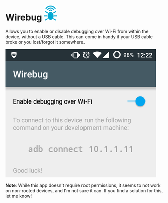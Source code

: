 Wirebug ![Logo](icon.png)
=========================

Allows you to enable or disable debugging over Wi-Fi from within the device,
without a USB cable. This can come in handy if your USB cable broke or you
lost/forgot it somewhere.

![Screenshot](screenshot.png)

**Note**: While this app doesn't require root permissions, it seems to not
work on non-rooted devices, and I'm not sure it can. If you find a solution
for this, let me know! 
